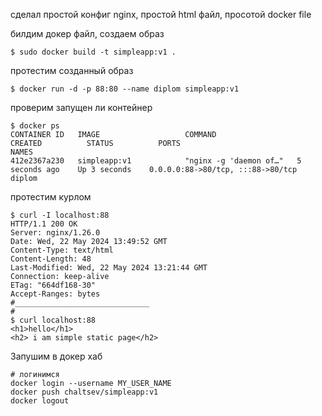 сделал простой конфиг nginx, простой html файл, просотой docker file

билдим докер файл, создаем образ

```
$ sudo docker build -t simpleapp:v1 .
```

протестим созданный образ

```
$ docker run -d -p 88:80 --name diplom simpleapp:v1
```
проверим запущен ли контейнер

```
$ docker ps
CONTAINER ID   IMAGE                   COMMAND                  CREATED          STATUS          PORTS                                   NAMES
412e2367a230   simpleapp:v1            "nginx -g 'daemon of…"   5 seconds ago    Up 3 seconds    0.0.0.0:88->80/tcp, :::88->80/tcp       diplom
```

протестим курлом


```
$ curl -I localhost:88
HTTP/1.1 200 OK
Server: nginx/1.26.0
Date: Wed, 22 May 2024 13:49:52 GMT
Content-Type: text/html
Content-Length: 48
Last-Modified: Wed, 22 May 2024 13:21:44 GMT
Connection: keep-alive
ETag: "664df168-30"
Accept-Ranges: bytes
#______________________________
#
$ curl localhost:88
<h1>hello</h1>
<h2> i am simple static page</h2>
```

Запушим в докер хаб
 
```
# логинимся 
docker login --username MY_USER_NAME
docker push chaltsev/simpleapp:v1
docker logout
```
